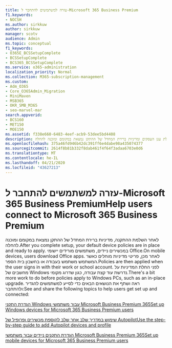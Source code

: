 ```yaml
---
title: עזרה למשתמשים להתחבר ל-Microsoft 365 Business Premium
f1.keywords:
- NOCSH
ms.author: sirkkuw
author: sirkkuw
manager: scotv
audience: Admin
ms.topic: conceptual
f1_keywords:
- O365E_BCSSetupComplete
- BCSSetupComplete
- BCS365_BCSSetupComplete
ms.service: o365-administration
localization_priority: Normal
ms.collection: M365-subscription-management
ms.custom:
- Adm_O365
- Core_O365Admin_Migration
- MiniMaven
- MSB365
- OKR_SMB_M365
- seo-marvel-mar
search.appverid:
- BCS160
- MET150
- MOE150
ms.assetid: f338e660-6483-4eef-acb9-53dee5bd4408
description: למד מה לצפות לאחר השלמת ההתקנה של חבילת ענן העסקים ומדיניות ברירת המחדל של ההתקן נמצאת במקומם ומוכנה להחלה.
ms.openlocfilehash: 375a46fd946b42dc391ff6e4dabe98a435074377
ms.sourcegitcommit: 2614f8b81b332f8dab461f4f64f3adaa6703e0d6
ms.translationtype: MT
ms.contentlocale: he-IL
ms.lasthandoff: 04/21/2020
ms.locfileid: "43627213"
---
```

# <a name="help-users-connect-to-microsoft-365-business-premium"></a><span data-ttu-id="44168-103">עזרה למשתמשים להתחבר ל-Microsoft 365 Business Premium</span><span class="sxs-lookup"><span data-stu-id="44168-103">Help users connect to Microsoft 365 Business Premium</span></span>

<span data-ttu-id="44168-104">לאחר השלמת ההתקנה, מדיניות ברירת המחדל של ההתקן נמצאת במקומם ומוכנה להחלה.</span><span class="sxs-lookup"><span data-stu-id="44168-104">After you complete setup, your default device policies are in place and ready to apply.</span></span> <span data-ttu-id="44168-105">במכשירים ניידים, משתמשים מורידים יישומי Office.</span><span class="sxs-lookup"><span data-stu-id="44168-105">On mobile devices, users download Office apps.</span></span> <span data-ttu-id="44168-106">לאחר מכן, פריטי מדיניות מוחלים כאשר המשתמש משתמש בעבודה או בחשבון בית הספר.</span><span class="sxs-lookup"><span data-stu-id="44168-106">Policies are then applied when the user signs in with their work or school account.</span></span> <span data-ttu-id="44168-107">לפני החלת המדיניות על מחשבים של Windows נדרשת עוד קצת עבודה, כגון שדרוג מקומי.</span><span class="sxs-lookup"><span data-stu-id="44168-107">There's a bit more work to do before policies apply to Windows PCs, such as an in-place upgrade.</span></span> <span data-ttu-id="44168-108">ראה ושתף את הנושאים הבאים כדי לסייע למשתמשים להגדיר ולהתחבר:</span><span class="sxs-lookup"><span data-stu-id="44168-108">See and share the following topics to help users get set up and connected:</span></span>
  
[<span data-ttu-id="44168-109">הגדרת התקני Windows עבור משתמשי Microsoft Business Premium 365</span><span class="sxs-lookup"><span data-stu-id="44168-109">Set up Windows devices for Microsoft 365 Business Premium users</span></span>](set-up-windows-devices.md)
  
[<span data-ttu-id="44168-110">שימוש במדריך שלב אחר שלב להוספת מכשירים ופרופיל של Autopilot</span><span class="sxs-lookup"><span data-stu-id="44168-110">Use the step-by-step guide to add Autopilot devices and profile</span></span>](add-autopilot-devices-and-profile.md)
  
[<span data-ttu-id="44168-111">הגדרת התקנים ניידים עבור משתמשי Microsoft Business Premium 365</span><span class="sxs-lookup"><span data-stu-id="44168-111">Set up mobile devices for Microsoft 365 Business Premium users</span></span>](set-up-mobile-devices.md)
  

